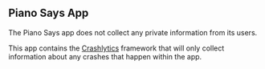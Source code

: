 Piano Says App
---

The Piano Says app does not collect any private information from its users.

This app contains the [Crashlytics](https://www.crashlytics.com/) framework that will only collect information about any crashes that happen within the app.
